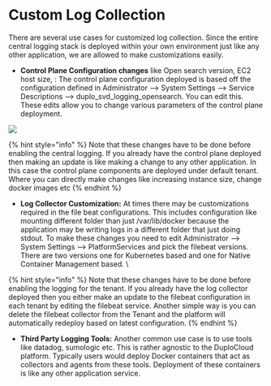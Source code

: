 # Custom Log Collection

There are several use cases for customized log collection. Since the entire central logging stack is deployed within your own environment just like any other application, we are allowed to make customizations easily.

* **Control Plane Configuration changes** like Open search version, EC2 host size, : The control plane configuration deployed is based off the configuration defined in Administrator --> System Settings --> Service Descriptions --> duplo\_svd\_logging\_opensearch. You can edit this. These edits allow you to change various parameters of the control plane deployment.

&#x20;

![](<../../../.gitbook/assets/image (6) (1) (2).png>)

{% hint style="info" %}
Note that these changes have to be done before enabling the central logging. If you already have the control plane deployed then making an update is like making a change to any other application. In this case the control plane components are deployed under default tenant. Where you can directly make changes like increasing instance size, change docker images etc
{% endhint %}

* **Log Collector Customization:** At times there may be customizations required in the file beat configurations. This includes configuration like mounting different folder than just /var/lib/docker because the application may be writing logs in a different folder that just doing stdout. To make these changes you need to edit Administrator --> System Settings --> PlatformServices and pick the filebeat versions. There are two versions one for Kubernetes based and one for Native Container Management based. \


{% hint style="info" %}
Note that these changes have to be done before enabling the logging for the tenant. If you already have the log collector deployed then you either make an update to the filebeat configuration in each tenant by editing the filebeat service. Another simple way is you can delete the filebeat collector from the Tenant and the platform will automatically redeploy based on latest configuration.&#x20;
{% endhint %}

* **Third Party Logging Tools:** Another common use case is to use tools like datadog, sumologic etc. This is rather agnostic to the DuploCloud platform. Typically users would deploy Docker containers that act as collectors and agents from these tools. Deployment of these containers is like any other application service.&#x20;
